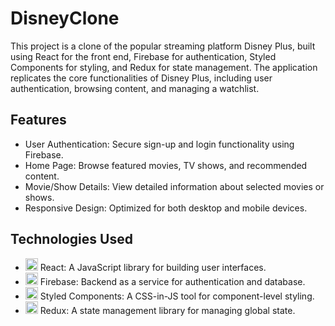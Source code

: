 # DisneyClone

This project is a clone of the popular streaming platform Disney Plus, built using React for the front end, Firebase for authentication, Styled Components for styling, and Redux for state management. The application replicates the core functionalities of Disney Plus, including user authentication, browsing content, and managing a watchlist.

## Features
-  User Authentication: Secure sign-up and login functionality using Firebase.
-  Home Page: Browse featured movies, TV shows, and recommended content.
-  Movie/Show Details: View detailed information about selected movies or shows.
-  Responsive Design: Optimized for both desktop and mobile devices.

## Technologies Used

-  <img src="https://img.icons8.com/color/48/000000/react-native.png" alt="React" width="20" height="20"/>  React: A JavaScript library for building user interfaces. 
-  <img src="https://img.icons8.com/color/48/000000/firebase.png" alt="Firebase" width="20" height="20"/>  Firebase: Backend as a service for authentication and database. 
-  <img src="https://img.icons8.com/color/48/000000/css3.png" alt="Styled Components" width="20" height="20"/>  Styled Components: A CSS-in-JS tool for component-level styling. 
-  <img src="https://img.icons8.com/color/48/000000/redux.png" alt="Redux" width="20" height="20"/>  Redux: A state management library for managing global state. 

